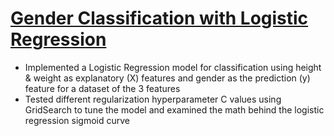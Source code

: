 # [Gender Classification with Logistic Regression](https://github.com/HarshaMalireddy/Data-Science-Portfolio/blob/main/Springboard%20Projects/Supervised%20Learning%20Projects/Gender%20Classification%20with%20Logistic%20Regression/Gender%20Classification%20with%20Logistic%20Regression.ipynb) 
- Implemented a Logistic Regression model for classification using height & weight as explanatory (X) features and gender as the prediction (y) feature for a dataset of the 3 features
- Tested different regularization hyperparameter C values using GridSearch to tune the model and examined the math behind the logistic regression sigmoid curve
